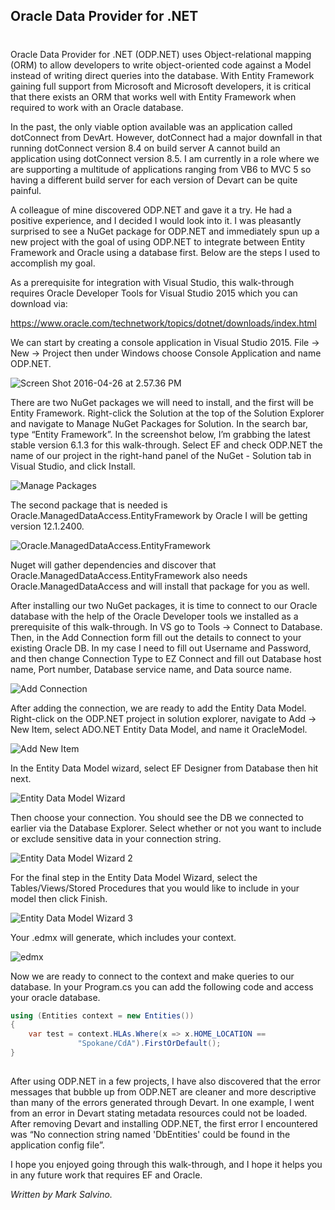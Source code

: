 ## Oracle Data Provider for .NET
#
Oracle Data Provider for .NET (ODP.NET) uses Object-relational mapping (ORM) to allow developers to write object-oriented code against a Model instead of writing direct queries into the database. With Entity Framework gaining full support from Microsoft and Microsoft developers, it is critical that there exists an ORM that works well with Entity Framework when required to work with an Oracle database.

In the past, the only viable option available was an application called dotConnect from DevArt. However, dotConnect had a major downfall in that running dotConnect version 8.4 on build server A cannot build an application using dotConnect version 8.5. I am currently in a role where we are supporting a multitude of applications ranging from VB6 to MVC 5 so having a different build server for each version of Devart can be quite painful.

A colleague of mine discovered ODP.NET and gave it a try. He had a positive experience, and I decided I would look into it. I was pleasantly surprised to see a NuGet package for ODP.NET and immediately spun up a new project with the goal of using ODP.NET to integrate between Entity Framework and Oracle using a database first. Below are the steps I used to accomplish my goal.

As a prerequisite for integration with Visual Studio, this walk-through requires Oracle Developer Tools for Visual Studio 2015 which you can download via:

https://www.oracle.com/technetwork/topics/dotnet/downloads/index.html

We can start by creating a console application in Visual Studio 2015. File -> New -> Project then under Windows choose Console Application and name ODP.NET.

![Screen Shot 2016-04-26 at 2.57.36 PM](https://intellitect.com/wp-content/uploads/2016/04/Screen-Shot-2016-04-26-at-2.57.36-PM.png "Oracle Data Provider for .NET")

There are two NuGet packages we will need to install, and the first will be Entity Framework. Right-click the Solution at the top of the Solution Explorer and navigate to Manage NuGet Packages for Solution. In the search bar, type “Entity Framework”. In the screenshot below, I’m grabbing the latest stable version 6.1.3 for this walk-through. Select EF and check ODP.NET the name of our project in the right-hand panel of the NuGet - Solution tab in Visual Studio, and click Install.

![Manage Packages](https://intellitect.com/wp-content/uploads/2016/04/Manage-Packages.png "Oracle Data Provider for .NET")

The second package that is needed is Oracle.ManagedDataAccess.EntityFramework by Oracle I will be getting version 12.1.2400.

![Oracle.ManagedDataAccess.EntityFramework](https://intellitect.com/wp-content/uploads/2016/04/Oracle.ManagedDataAccess.EntityFramework.png "Oracle Data Provider for .NET")

Nuget will gather dependencies and discover that Oracle.ManagedDataAccess.EntityFramework also needs Oracle.ManagedDataAccess and will install that package for you as well.

After installing our two NuGet packages, it is time to connect to our Oracle database with the help of the Oracle Developer tools we installed as a prerequisite of this walk-through. In VS go to Tools -> Connect to Database. Then, in the Add Connection form fill out the details to connect to your existing Oracle DB. In my case I need to fill out Username and Password, and then change Connection Type to EZ Connect and fill out Database host name, Port number, Database service name, and Data source name.

![Add Connection](https://intellitect.com/wp-content/uploads/2016/04/Add-Connection.png "Oracle Data Provider for .NET")

After adding the connection, we are ready to add the Entity Data Model. Right-click on the ODP.NET project in solution explorer, navigate to Add -> New Item, select ADO.NET Entity Data Model, and name it OracleModel.

![Add New Item](https://intellitect.com/wp-content/uploads/2016/04/Add-New-Item.png "Oracle Data Provider for .NET")

In the Entity Data Model wizard, select EF Designer from Database then hit next.

![Entity Data Model Wizard](https://intellitect.com/wp-content/uploads/2016/04/Entity-Data-Model-Wizard.png "Oracle Data Provider for .NET")

Then choose your connection. You should see the DB we connected to earlier via the Database Explorer. Select whether or not you want to include or exclude sensitive data in your connection string.

![Entity Data Model Wizard 2](https://intellitect.com/wp-content/uploads/2016/04/Entity-Data-Model-Wizard-2.png "Oracle Data Provider for .NET")

For the final step in the Entity Data Model Wizard, select the Tables/Views/Stored Procedures that you would like to include in your model then click Finish.

![Entity Data Model Wizard 3](https://intellitect.com/wp-content/uploads/2016/04/Entity-Data-Model-Wizard-3.png "Oracle Data Provider for .NET")

Your .edmx will generate, which includes your context.

![edmx](https://intellitect.com/wp-content/uploads/2016/04/edmx.png "Oracle Data Provider for .NET")

Now we are ready to connect to the context and make queries to our database. In your Program.cs you can add the following code and access your oracle database.

```csharp
using (Entities context = new Entities())
{
    var test = context.HLAs.Where(x => x.HOME_LOCATION ==
               "Spokane/CdA").FirstOrDefault();
}
﻿
```

After using ODP.NET in a few projects, I have also discovered that the error messages that bubble up from ODP.NET are cleaner and more descriptive than many of the errors generated through Devart. In one example, I went from an error in Devart stating metadata resources could not be loaded. After removing Devart and installing ODP.NET, the first error I encountered was “No connection string named 'DbEntities' could be found in the application config file”.

I hope you enjoyed going through this walk-through, and I hope it helps you in any future work that requires EF and Oracle.

_Written by Mark Salvino._
